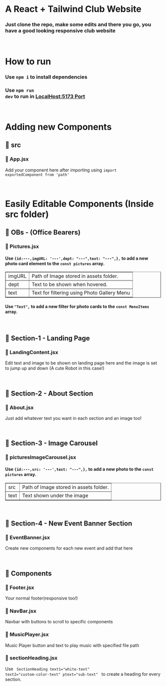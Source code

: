 # A React + Tailwind Club Website
### Just clone the repo, make some edits and there you go, you have a good looking responsive club website

<br> 

# How to run
### Use <code>npm i</code> to install dependencies
### Use <code>npm run dev</code> to run in [LocalHost:5173 Port](localhost:5173)

<br>


# Adding new Components
## 📁 src 
###  📂 App.jsx
Add your component here after importing using <code>import exportedComponent from 'path' </code>

<br>

# Easily Editable Components (Inside src folder)
## 📁 OBs - (Office Bearers)
###  📂 Pictures.jsx

#### Use <code>{id:---,imgURL: '---',dept: "---",text: "---",},</code> to add a new photo card element to the <code>const pictures</code> array. 
        
 

<table border>
    <tr>
        <td>imgURL</td>
        <td>Path of Image stored in assets folder.</td>
    </tr>
    <tr>
        <td>dept</td>
        <td>Text to be shown when hovered.</td>
    </tr>
    <tr>
        <td>text</td>
        <td>Text for filtering using Photo Gallery Menu</td>
    </tr>
</table>

#### Use <code>"Text",</code> to add a new filter for photo cards to the <code>const MenuItems</code> array.  
<br>

## 📁 Section-1 - Landing Page
###  📂 LandingContent.jsx

Edit text and image to be shown on landing page here and the image is set to jump up and down (A cute Robot in this case!)

<br>


## 📁 Section-2 - About Section
###  📂 About.jsx

Just add whatever text you want in each section and an image too!

<br>


## 📁 Section-3 - Image Carousel
###  📂 picturesImageCarousel.jsx


#### Use <code>{id:---,src: '---',text: "---",},</code> to add a new photo to the <code>const pictures</code> array. 
        

<table border>
    <tr>
        <td>src</td>
        <td>Path of Image stored in assets folder.</td>
    </tr>
    <tr>
        <td>text</td>
        <td>Text shown under the image</td>
    </tr>
</table>

<br>

## 📁 Section-4 - New Event Banner Section
###  📂 EventBanner.jsx

Create new components for each new event and add that here

<br>

## 📁 Components
###  📂 Footer.jsx 
Your normal footer(responsive too!)
###  📂 NavBar.jsx 
Navbar with buttons to scroll to specific components
###  📂 MusicPlayer.jsx 
Music Player button and text to play music with specified file path
###  📂 sectionHeading.jsx 
Use <code> SectionHeading text1="white-text" text2="custom-color-text" ptext="sub-text"
</code> to create a heading for every section.